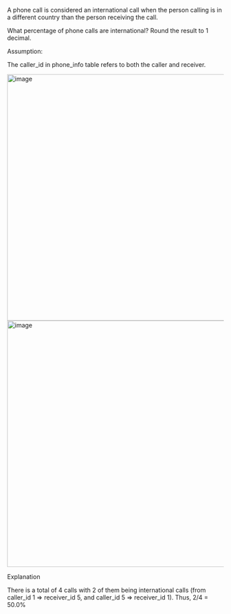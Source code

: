 A phone call is considered an international call when the person calling is in a different country than the person receiving the call.

What percentage of phone calls are international? Round the result to 1 decimal.

Assumption:

The caller_id in phone_info table refers to both the caller and receiver.

<img width="572" alt="image" src="https://github.com/user-attachments/assets/3f056c08-c5e0-4c01-b892-35a70e1e5b98">

<img width="572" alt="image" src="https://github.com/user-attachments/assets/d44ee868-781d-4c01-a582-0cabd5fa63e9">

Explanation

There is a total of 4 calls with 2 of them being international calls (from caller_id 1 => receiver_id 5, and caller_id 5 => receiver_id 1). Thus, 2/4 = 50.0%


